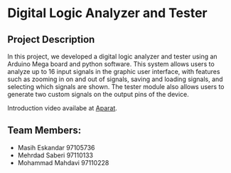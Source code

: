 # Digital Logic Analyzer and Tester
## Project Description
In this project, we developed a digital logic analyzer and tester using an Arduino Mega board and python software. 
This system allows users to analyze up to 16 input signals in the graphic user interface, with features such as 
zooming in on and out of signals, saving and loading signals, and selecting which signals are shown. 
The tester module also allows users to generate two custom signals on the output pins of the device.

Introduction video availabe at [Aparat](https://www.aparat.com/v/rQROq).
## Team Members:
- Masih Eskandar 97105736
- Mehrdad Saberi 97110133
- Mohammad Mahdavi 97110228
